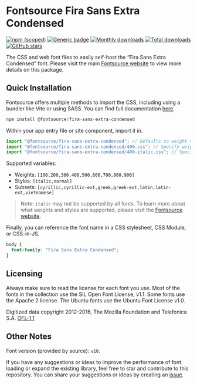 # Fontsource Fira Sans Extra Condensed

[![npm (scoped)](https://img.shields.io/npm/v/@fontsource/fira-sans-extra-condensed?color=brightgreen)](https://www.npmjs.com/package/@fontsource/fira-sans-extra-condensed) [![Generic badge](https://img.shields.io/badge/fontsource-passing-brightgreen)](https://github.com/fontsource/fontsource) [![Monthly downloads](https://badgen.net/npm/dm/@fontsource/fira-sans-extra-condensed)](https://github.com/fontsource/fontsource) [![Total downloads](https://badgen.net/npm/dt/@fontsource/fira-sans-extra-condensed)](https://github.com/fontsource/fontsource) [![GitHub stars](https://img.shields.io/github/stars/fontsource/fontsource.svg?style=social&label=Star)](https://github.com/fontsource/fontsource/stargazers)

The CSS and web font files to easily self-host the “Fira Sans Extra Condensed” font. Please visit the main [Fontsource website](https://fontsource.org/fonts/fira-sans-extra-condensed) to view more details on this package.

## Quick Installation

Fontsource offers multiple methods to import the CSS, including using a bundler like Vite or using SASS. You can find full documentation [here](https://fontsource.org/docs/getting-started/introduction).

```javascript
npm install @fontsource/fira-sans-extra-condensed
```

Within your app entry file or site component, import it in.

```javascript
import "@fontsource/fira-sans-extra-condensed"; // Defaults to weight 400
import "@fontsource/fira-sans-extra-condensed/400.css"; // Specify weight
import "@fontsource/fira-sans-extra-condensed/400-italic.css"; // Specify weight and style
```

Supported variables:
- Weights: `[100,200,300,400,500,600,700,800,900]`
- Styles: `[italic,normal]`
- Subsets: `[cyrillic,cyrillic-ext,greek,greek-ext,latin,latin-ext,vietnamese]`

> Note: `italic` may not be supported by all fonts. To learn more about what weights and styles are supported, please visit the [Fontsource website](https://fontsource.org/fonts/fira-sans-extra-condensed).

Finally, you can reference the font name in a CSS stylesheet, CSS Module, or CSS-in-JS.

```css
body {
  font-family: "Fira Sans Extra Condensed";
}
```

## Licensing
Always make sure to read the license for each font you use. Most of the fonts in the collection use the SIL Open Font License, v1.1. Some fonts use the Apache 2 license. The Ubuntu fonts use the Ubuntu Font License v1.0.

Digitized data copyright 2012-2016, The Mozilla Foundation and Telefonica S.A.
[OFL-1.1](http://scripts.sil.org/OFL)

## Other Notes
Font version (provided by source): `v10`.

If you have any suggestions or ideas to improve the performance of font loading or expand the existing library, feel free to star and contribute to this repository. You can share your suggestions or ideas by creating an [issue](https://github.com/fontsource/fontsource/issues).